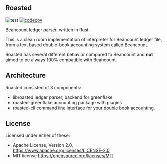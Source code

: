 Roasted
---
![test](https://github.com/fudanchii/roasted/actions/workflows/test.yaml/badge.svg?branch=master)
[![codecov](https://codecov.io/gh/fudanchii/roasted/branch/master/graph/badge.svg?token=RLATEAP63J)](https://codecov.io/gh/fudanchii/roasted)

Beancount ledger parser, written in Rust.

This is a clean room implementation of interpreter for Beancount ledger file, from a text based double-book accounting system called Beancount.

Roasted has several different behavior compared to Beancount and **not** aimed to be always 100% compatible with Beancount.

Architecture
---

Roasted consisted of 3 components:

- libroasted
  ledger parser, backend for greenflake
- roasted-greenflake
  accounting package with plugins
- roasted-cli
  command line interface for your double book accounting.

License
---

Licensed under either of these:

- Apache License, Version 2.0, https://www.apache.org/licenses/LICENSE-2.0
- MIT license https://opensource.org/licenses/MIT


